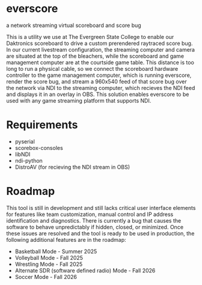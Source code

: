 # everscore
a network streaming virtual scoreboard and score bug

This is a utility we use at The Evergreen State College to enable our Daktronics scoreboard to drive a custom prerendered raytraced score bug. In our current livestream configuration, the streaming computer and camera are situated at the top of the bleachers, while the scoreboard and game management computer are at the courtside game table. This distance is too long to run a physical cable, so we connect the scoreboard hardware controller to the game management computer, which is running everscore, render the score bug, and stream a 960x540 feed of that score bug over the network via NDI to the streaming computer, which recieves the NDI feed and displays it in an overlay in OBS. This solution enables everscore to be used with any game streaming platform that supports NDI.

# Requirements
- pyserial
- scorebox-consoles
- libNDI
- ndi-python
- DistroAV (for recieving the NDI stream in OBS)

# Roadmap
This tool is still in development and still lacks critical user interface elements for features like team customization, manual control and IP address identification and diagnostics. There is currently a bug that causes the software to behave unpredictably if hidden, closed, or minimized. Once these issues are resolved and the tool is ready to be used in production, the following additional features are in the roadmap:

- Basketball Mode - Summer 2025
- Volleyball Mode - Fall 2025
- Wrestling Mode - Fall 2025
- Alternate SDR (software defined radio) Mode - Fall 2026
- Soccer Mode - Fall 2026
